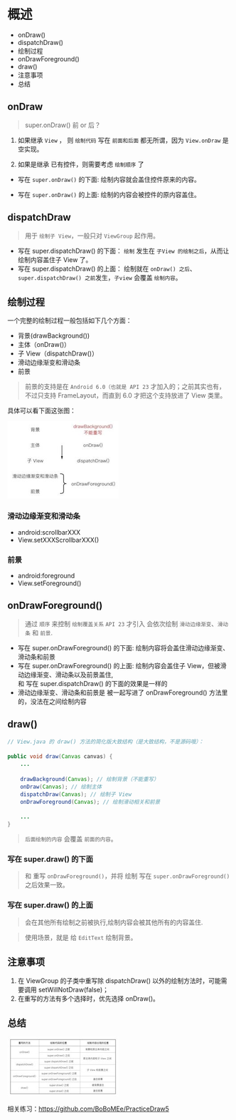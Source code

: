 # 概述

- onDraw()
- dispatchDraw()
- 绘制过程
- onDrawForeground()
- draw()
- 注意事项
- 总结

## onDraw

> super.onDraw() 前 or 后？

1. 如果继承 `View` ，
则 `绘制代码` 写在 `前面和后面` 都无所谓，因为 `View.onDraw` 是 空实现。

2. 如果是继承 已有控件，则需要考虑 `绘制顺序` 了

- 写在 `super.onDraw()` 的下面: 绘制内容就会盖住控件原来的内容。

- 写在 `super.onDraw()` 的上面: 绘制的内容会被控件的原内容盖住。

## dispatchDraw

> 用于 `绘制子 View`，一般只对 `ViewGroup` 起作用。

- 写在 super.dispatchDraw() 的下面： `绘制` 发生在 `子View 的绘制之后`，从而让绘制内容盖住子 View 了。
- 写在 super.dispatchDraw() 的上面： 绘制就在 `onDraw() 之后`、 `super.dispatchDraw() 之前`发生，`子view` 会覆盖 `绘制内容`。

## 绘制过程

一个完整的绘制过程一般包括如下几个方面：

- 背景(drawBackground())
- 主体（onDraw()）
- 子 View（dispatchDraw()）
- 滑动边缘渐变和滑动条
- 前景

> 前景的支持是在 `Android 6.0（也就是 API 23` 才加入的；之前其实也有，不过只支持 FrameLayout，而直到 6.0 才把这个支持放进了 View 类里。

具体可以看下面这张图：

![](../images/draw_order.jpeg)

### 滑动边缘渐变和滑动条

- android:scrollbarXXX
- View.setXXXScrollbarXXX()

### 前景

- android:foreground
- View.setForeground()

## onDrawForeground()

> 通过 `顺序` 来控制 `绘制覆盖关系`
> `API 23` 才引入
> 会依次绘制 `滑动边缘渐变`、`滑动条` 和 `前景`.

- 写在 super.onDrawForeground() 的下面: 绘制内容将会盖住滑动边缘渐变、滑动条和前景
- 写在 super.onDrawForeground() 的上面:
绘制内容会盖住子 View，但被滑动边缘渐变、滑动条以及前景盖住,<Br/>
和 写在 super.dispatchDraw() 的下面的效果是一样的
- 滑动边缘渐变、滑动条和前景是 被一起写进了 onDrawForeground() 方法里的，没法在之间绘制内容

## draw()

```java
// View.java 的 draw() 方法的简化版大致结构（是大致结构，不是源码哦）：

public void draw(Canvas canvas) {
    ...

    drawBackground(Canvas); // 绘制背景（不能重写）
    onDraw(Canvas); // 绘制主体
    dispatchDraw(Canvas); // 绘制子 View
    onDrawForeground(Canvas); // 绘制滑动相关和前景

    ...
}
```

> `后面绘制的内容` 会覆盖 `前面的内容`。


### 写在 super.draw() 的下面

>  和 重写 `onDrawForeground()`，并将 绘制 写在 `super.onDrawForeground()` 之后效果一致。

### 写在 super.draw() 的上面

> 会在其他所有绘制之前被执行,绘制内容会被其他所有的内容盖住.

> 使用场景，就是 给 `EditText` 绘制背景。

## 注意事项

1. 在 ViewGroup 的子类中重写除 dispatchDraw() 以外的绘制方法时，可能需要调用 setWillNotDraw(false)；
2. 在重写的方法有多个选择时，优先选择 onDraw()。

## 总结

![](../images/hencoder5.jpeg)

相关练习：https://github.com/BoBoMEe/PracticeDraw5









